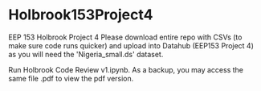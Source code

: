 # Holbrook153Project4
EEP 153 Holbrook Project 4
Please download entire repo with CSVs (to make sure code runs quicker) and upload into Datahub (EEP153 Project 4) as you will need the 'Nigeria_small.ds' dataset. 

Run Holbrook Code Review v1.ipynb. As a backup, you may access the same file .pdf to view the pdf version. 
